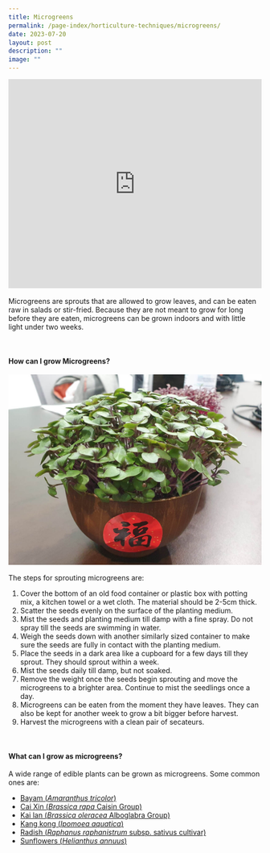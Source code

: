 ```yaml
---
title: Microgreens
permalink: /page-index/horticulture-techniques/microgreens/
date: 2023-07-20
layout: post
description: ""
image: ""
---
```

<section>
	<iframe allowfullscreen="" allow="accelerometer; autoplay; clipboard-write; encrypted-media; gyroscope; picture-in-picture; web-share" frameborder="0" title="YouTube video player" src="https://www.youtube.com/embed/9WrYB67b-mM?start=119" height="415" width="100%"></iframe><br>
	<p>Microgreens are sprouts that are allowed to grow leaves, and can be eaten raw in salads or stir-fried. Because they are not meant to grow for long before they are eaten, microgreens can be grown indoors and with little light under two weeks.</p>
	<br>
</section>

<section>
	<h4>How can I grow Microgreens?</h4>
	<img title="Brassica microgreens grown in a bowl. Photo by Jacqueline Chua" src="/images/Horti%20techniques/Microgreens_JacChua%20(2).jpg">
	<p>The steps for sprouting microgreens are:</p>
	<ol>
		<li>Cover the bottom of an old food container or plastic box with potting mix, a kitchen towel or a wet cloth. The material should be 2-5cm thick.</li> 
		<li>Scatter the seeds evenly on the surface of the planting medium.</li>  
		<li>Mist the seeds and planting medium till damp with a fine spray. Do not spray till the seeds are swimming in water.</li> 
		<li>Weigh the seeds down with another similarly sized container to make sure the seeds are fully in contact with the planting medium.</li> 
		<li>Place the seeds in a dark area like a cupboard for a few days till they sprout. They should sprout within a week.</li>  
		<li>Mist the seeds daily till damp, but not soaked.</li> 
		<li>Remove the weight once the seeds begin sprouting and move the microgreens to a brighter area. Continue to mist the seedlings once a day.</li> 
		<li>Microgreens can be eaten from the moment they have leaves. They can also be kept for another week to grow a bit bigger before harvest.</li>  
		<li>Harvest the microgreens with a clean pair of secateurs.</li>  
	</ol>
	<br>
</section>

<section>
	<h4>What can I grow as microgreens?</h4>
	<p>A wide range of edible plants can be grown as microgreens. Some common ones are:</p>
	<ul>
		<li><a href="/https://staging.dmhtu0pi4p9u7.amplifyapp.com/l/page-index/edible-plants/bayam/">Bayam (<em>Amaranthus tricolor</em>)</a></li>
		<li><a href="/https://staging.dmhtu0pi4p9u7.amplifyapp.com/l/page-index/edible-plants/cai-xin/">Cai Xin (<em>Brassica rapa</em> Caisin Group)</a></li>
		<li><a href="/https://staging.dmhtu0pi4p9u7.amplifyapp.com/l/page-index/edible-plants/kai-lan/">Kai lan (<em>Brassica oleracea</em> Alboglabra Group)</a></li>
		<li><a href="/https://staging.dmhtu0pi4p9u7.amplifyapp.com/l/page-index/edible-plants/kang-kong/">Kang kong (<em>Ipomoea aquatica</em>)</a></li>
		<li><a href="/page-index/edible-plants/radish/">Radish (<em>Raphanus raphanistrum</em> subsp. sativus cultivar)</a></li>
		<li><a href="/https://staging.dmhtu0pi4p9u7.amplifyapp.com/l/page-index/edible-plants/sunflower/">Sunflowers (<em>Helianthus annuus</em>)</a></li>
	</ul>
	<br>
</section>